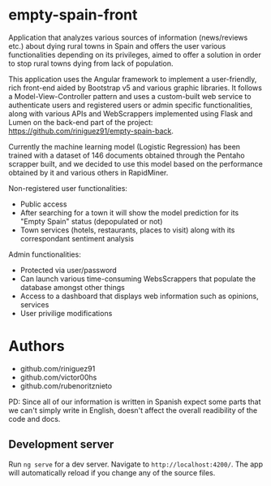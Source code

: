 # empty-spain-front

Application that analyzes various sources of information (news/reviews etc.) about dying rural towns in Spain and offers the user various functionalities depending on its privileges, aimed to offer a solution in order to stop rural towns dying from lack of population. 

This application uses the Angular framework to implement a user-friendly, rich front-end aided by Bootstrap v5 and various graphic libraries. It follows a Model-View-Controller pattern and uses a custom-built web service to authenticate users and registered users or admin specific functionalities, along with various APIs and WebScrappers implemented using Flask and Lumen on the back-end part of the project: https://github.com/riniguez91/empty-spain-back.

Currently the machine learning model (Logistic Regression) has been trained with a dataset of 146 documents obtained through the Pentaho scrapper built, and we decided to use this model based on the performance obtained by it and various others in RapidMiner.

Non-registered user functionalities:
* Public access
* After searching for a town it will show the model prediction for its "Empty Spain" status (depopulated or not) 
* Town services (hotels, restaurants, places to visit) along with its correspondant sentiment analysis

Admin functionalities:
* Protected via user/password
* Can launch various time-consuming WebsScrappers that populate the database amongst other things
* Access to a dashboard that displays web information such as opinions, services
* User privilige modifications

# Authors
* github.com/riniguez91
* github.com/victor00hs
* github.com/rubenoritznieto

PD: Since all of our information is written in Spanish expect some parts that we can't simply write in English, doesn't affect the overall readibility of the code and docs. 

## Development server

Run `ng serve` for a dev server. Navigate to `http://localhost:4200/`. The app will automatically reload if you change any of the source files.


